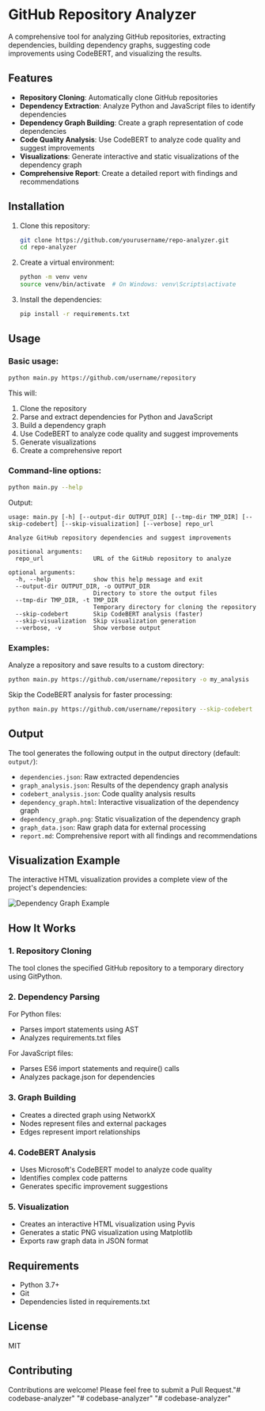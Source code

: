# GitHub Repository Analyzer

A comprehensive tool for analyzing GitHub repositories, extracting dependencies, building dependency graphs, suggesting code improvements using CodeBERT, and visualizing the results.

## Features

- **Repository Cloning**: Automatically clone GitHub repositories
- **Dependency Extraction**: Analyze Python and JavaScript files to identify dependencies
- **Dependency Graph Building**: Create a graph representation of code dependencies
- **Code Quality Analysis**: Use CodeBERT to analyze code quality and suggest improvements
- **Visualizations**: Generate interactive and static visualizations of the dependency graph
- **Comprehensive Report**: Create a detailed report with findings and recommendations

## Installation

1. Clone this repository:
   ```bash
   git clone https://github.com/yourusername/repo-analyzer.git
   cd repo-analyzer
   ```

2. Create a virtual environment:
   ```bash
   python -m venv venv
   source venv/bin/activate  # On Windows: venv\Scripts\activate
   ```

3. Install the dependencies:
   ```bash
   pip install -r requirements.txt
   ```

## Usage

### Basic usage:

```bash
python main.py https://github.com/username/repository
```

This will:
1. Clone the repository
2. Parse and extract dependencies for Python and JavaScript
3. Build a dependency graph
4. Use CodeBERT to analyze code quality and suggest improvements
5. Generate visualizations
6. Create a comprehensive report

### Command-line options:

```bash
python main.py --help
```

Output:
```
usage: main.py [-h] [--output-dir OUTPUT_DIR] [--tmp-dir TMP_DIR] [--skip-codebert] [--skip-visualization] [--verbose] repo_url

Analyze GitHub repository dependencies and suggest improvements

positional arguments:
  repo_url              URL of the GitHub repository to analyze

optional arguments:
  -h, --help            show this help message and exit
  --output-dir OUTPUT_DIR, -o OUTPUT_DIR
                        Directory to store the output files
  --tmp-dir TMP_DIR, -t TMP_DIR
                        Temporary directory for cloning the repository
  --skip-codebert       Skip CodeBERT analysis (faster)
  --skip-visualization  Skip visualization generation
  --verbose, -v         Show verbose output
```

### Examples:

Analyze a repository and save results to a custom directory:
```bash
python main.py https://github.com/username/repository -o my_analysis
```

Skip the CodeBERT analysis for faster processing:
```bash
python main.py https://github.com/username/repository --skip-codebert
```

## Output

The tool generates the following output in the output directory (default: `output/`):

- `dependencies.json`: Raw extracted dependencies
- `graph_analysis.json`: Results of the dependency graph analysis
- `codebert_analysis.json`: Code quality analysis results
- `dependency_graph.html`: Interactive visualization of the dependency graph
- `dependency_graph.png`: Static visualization of the dependency graph
- `graph_data.json`: Raw graph data for external processing
- `report.md`: Comprehensive report with all findings and recommendations

## Visualization Example

The interactive HTML visualization provides a complete view of the project's dependencies:

![Dependency Graph Example](https://via.placeholder.com/800x500.png?text=Dependency+Graph+Visualization)

## How It Works

### 1. Repository Cloning
The tool clones the specified GitHub repository to a temporary directory using GitPython.

### 2. Dependency Parsing
For Python files:
- Parses import statements using AST
- Analyzes requirements.txt files

For JavaScript files:
- Parses ES6 import statements and require() calls
- Analyzes package.json for dependencies

### 3. Graph Building
- Creates a directed graph using NetworkX
- Nodes represent files and external packages
- Edges represent import relationships

### 4. CodeBERT Analysis
- Uses Microsoft's CodeBERT model to analyze code quality
- Identifies complex code patterns
- Generates specific improvement suggestions

### 5. Visualization
- Creates an interactive HTML visualization using Pyvis
- Generates a static PNG visualization using Matplotlib
- Exports raw graph data in JSON format

## Requirements

- Python 3.7+
- Git
- Dependencies listed in requirements.txt

## License

MIT

## Contributing

Contributions are welcome! Please feel free to submit a Pull Request."# codebase-analyzer" 
"# codebase-analyzer" 
"# codebase-analyzer" 
